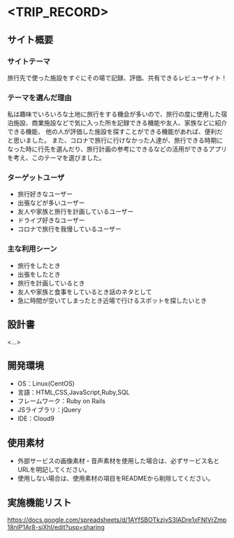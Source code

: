# <TRIP_RECORD>

## サイト概要
### サイトテーマ
旅行先で使った施設をすぐにその場で記録、評価、共有できるレビューサイト！

### テーマを選んだ理由
私は趣味でいろいろな土地に旅行をする機会が多いので、旅行の度に使用した宿泊施設、商業施設などで気に入った所を記録できる機能や友人、家族などに紹介できる機能、
他の人が評価した施設を探すことができる機能があれば、便利だと思いました。
また、コロナで旅行に行けなかった人達が、旅行できる時期になった時に行先を選んだり、旅行計画の参考にできるなどの活用ができるアプリを考え、このテーマを選びました。


### ターゲットユーザ
- 旅行好きなユーザー
- 出張などが多いユーザー
- 友人や家族と旅行を計画しているユーザー
- ドライブ好きなユーザー
- コロナで旅行を我慢しているユーザー

### 主な利用シーン
- 旅行をしたとき
- 出張をしたとき
- 旅行を計画しているとき
- 友人や家族と食事をしているとき話のネタとして
- 急に時間が空いてしまったとき近場で行けるスポットを探したいとき


## 設計書
<...>

## 開発環境
- OS：Linux(CentOS)
- 言語：HTML,CSS,JavaScript,Ruby,SQL
- フレームワーク：Ruby on Rails
- JSライブラリ：jQuery
- IDE：Cloud9

## 使用素材
- 外部サービスの画像素材・音声素材を使用した場合は、必ずサービス名とURLを明記してください。
- 使用しない場合は、使用素材の項目をREADMEから削除してください。

## 実施機能リスト
https://docs.google.com/spreadsheets/d/1AYfSBOTkzjvS3lADre1xFNIVrZmp18nlP1Ar8-siXhI/edit?usp=sharing
